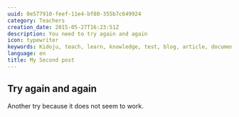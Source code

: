 ```yaml
---
uuid: 0e577910-feef-11e4-bf80-355b7c649924
category: Teachers
creation_date: 2015-05-27T16:23:51Z
description: You need to try again and again
icon: typewriter
keywords: Kidoju, teach, learn, knowledge, test, blog, article, documentation, ebook, video, webinar, slide
language: en
title: My Second post
---
```

## Try again and again

Another try because it does not seem to work.